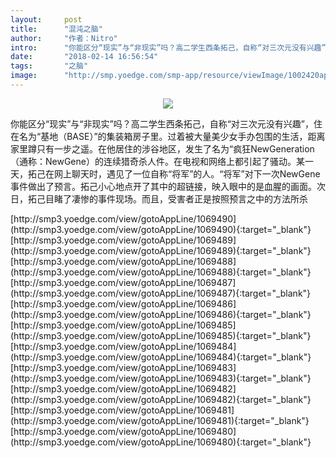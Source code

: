 ```yaml
---
layout:     post
title:      "混沌之脑"
author:     "作者：Nitro"
intro:      "你能区分“现实”与“非现实”吗？高二学生西条拓己，自称“对三次元没有兴趣”，住在名为“基地（BASE）”的集装箱房子里。过着被大量美少女手办包围的生活，距离家里蹲只有一步之遥。在他居住的涉谷地区，发生了名为“疯狂NewGeneration（通称：NewGene）的连续猎奇杀人件。在电视和网络上都引起了骚动。某一天，拓己在网上聊天时，遇见了一位自称“将军”的人。“将军”对下一次NewGene事件做出了预言。拓己小心地点开了其中的超链接，映入眼中的是血腥的画面。次日，拓己目睹了凄惨的事件现场。而且，受害者正是按照预言之中的方法所杀"
date:       "2018-02-14 16:56:54"
tags:       "之脑"
image:      "http://smp.yoedge.com/smp-app/resource/viewImage/1002420appline.png"
---
```

<div style="text-align: center">
<p><img src="http://smp.yoedge.com/smp-app/resource/viewImage/1002420appline.png"/></p>
</div>
<p class="post-meta">
<span>你能区分“现实”与“非现实”吗？高二学生西条拓己，自称“对三次元没有兴趣”，住在名为“基地（BASE）”的集装箱房子里。过着被大量美少女手办包围的生活，距离家里蹲只有一步之遥。在他居住的涉谷地区，发生了名为“疯狂NewGeneration（通称：NewGene）的连续猎奇杀人件。在电视和网络上都引起了骚动。某一天，拓己在网上聊天时，遇见了一位自称“将军”的人。“将军”对下一次NewGene事件做出了预言。拓己小心地点开了其中的超链接，映入眼中的是血腥的画面。次日，拓己目睹了凄惨的事件现场。而且，受害者正是按照预言之中的方法所杀</span>
</p>
[http://smp3.yoedge.com/view/gotoAppLine/1069490](http://smp3.yoedge.com/view/gotoAppLine/1069490){:target="_blank"}
[http://smp3.yoedge.com/view/gotoAppLine/1069489](http://smp3.yoedge.com/view/gotoAppLine/1069489){:target="_blank"}
[http://smp3.yoedge.com/view/gotoAppLine/1069488](http://smp3.yoedge.com/view/gotoAppLine/1069488){:target="_blank"}
[http://smp3.yoedge.com/view/gotoAppLine/1069487](http://smp3.yoedge.com/view/gotoAppLine/1069487){:target="_blank"}
[http://smp3.yoedge.com/view/gotoAppLine/1069486](http://smp3.yoedge.com/view/gotoAppLine/1069486){:target="_blank"}
[http://smp3.yoedge.com/view/gotoAppLine/1069485](http://smp3.yoedge.com/view/gotoAppLine/1069485){:target="_blank"}
[http://smp3.yoedge.com/view/gotoAppLine/1069484](http://smp3.yoedge.com/view/gotoAppLine/1069484){:target="_blank"}
[http://smp3.yoedge.com/view/gotoAppLine/1069483](http://smp3.yoedge.com/view/gotoAppLine/1069483){:target="_blank"}
[http://smp3.yoedge.com/view/gotoAppLine/1069482](http://smp3.yoedge.com/view/gotoAppLine/1069482){:target="_blank"}
[http://smp3.yoedge.com/view/gotoAppLine/1069481](http://smp3.yoedge.com/view/gotoAppLine/1069481){:target="_blank"}
[http://smp3.yoedge.com/view/gotoAppLine/1069480](http://smp3.yoedge.com/view/gotoAppLine/1069480){:target="_blank"}


